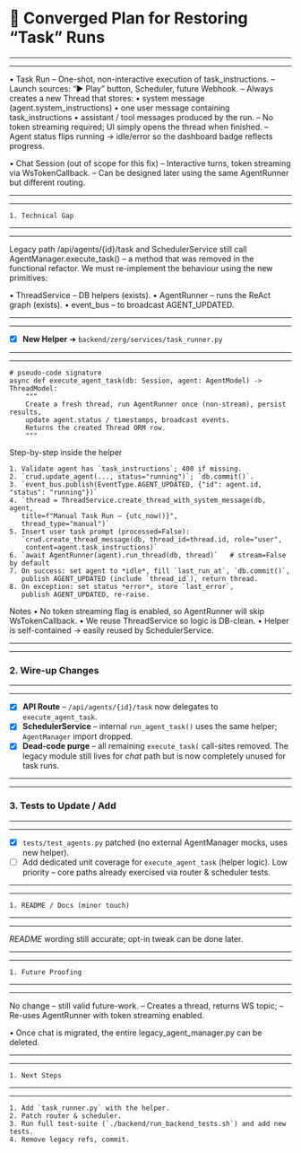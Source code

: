 # 📝  Converged Plan for Restoring “Task” Runs
----------------------------
---

• Task Run
  – One-shot, non-interactive execution of task_instructions.
  – Launch sources: “▶ Play” button, Scheduler, future Webhook.
  – Always creates a new Thread that stores:
    • system message (agent.system_instructions)
    • one user message containing task_instructions
    • assistant / tool messages produced by the run.
  – No token streaming required; UI simply opens the thread when finished.
  – Agent status flips running → idle/error so the dashboard badge reflects progress.

• Chat Session (out of scope for this fix)
  – Interactive turns, token streaming via WsTokenCallback.
  – Can be designed later using the same AgentRunner but different routing.

---------------------------------------------------------------------------------------------------------------------------------------------------------------------------------------------------------------
---

    1. Technical Gap

---------------------------------------------------------------------------------------------------------------------------------------------------------------------------------------------------------------
---

Legacy path /api/agents/{id}/task and SchedulerService still call
AgentManager.execute_task() – a method that was removed in the functional
refactor. We must re-implement the behaviour using the new primitives:

  • ThreadService  – DB helpers (exists).
  • AgentRunner    – runs the ReAct graph (exists).
  • event_bus      – to broadcast AGENT_UPDATED.

---------------------------------------------------------------------------------------------------------------------------------------------------------------------------------------------------------------
---

- [x] **New Helper**  ➜  `backend/zerg/services/task_runner.py`

---------------------------------------------------------------------------------------------------------------------------------------------------------------------------------------------------------------
---

    # pseudo-code signature
    async def execute_agent_task(db: Session, agent: AgentModel) -> ThreadModel:
        """
        Create a fresh thread, run AgentRunner once (non-stream), persist results,
        update agent.status / timestamps, broadcast events.
        Returns the created Thread ORM row.
        """

Step-by-step inside the helper

    1. Validate agent has `task_instructions`; 400 if missing.
    2. `crud.update_agent(..., status="running")`; `db.commit()`.
    3. `event_bus.publish(EventType.AGENT_UPDATED, {"id": agent.id, "status": "running"})`
    4. `thread = ThreadService.create_thread_with_system_message(db, agent,
       title=f"Manual Task Run – {utc_now()}",
       thread_type="manual")`
    5. Insert user task prompt (processed=False):
       `crud.create_thread_message(db, thread_id=thread.id, role="user",
        content=agent.task_instructions)`
    6. `await AgentRunner(agent).run_thread(db, thread)`   # stream=False by default
    7. On success: set agent to *idle*, fill `last_run_at`, `db.commit()`,
       publish AGENT_UPDATED (include `thread_id`), return thread.
    8. On exception: set status *error*, store `last_error`,
       publish AGENT_UPDATED, re-raise.

Notes
• No token streaming flag is enabled, so AgentRunner will skip WsTokenCallback.
• We reuse ThreadService so logic is DB-clean.
• Helper is self-contained → easily reused by SchedulerService.

---------------------------------------------------------------------------------------------------------------------------------------------------------------------------------------------------------------
---

### 2. Wire-up Changes

---------------------------------------------------------------------------------------------------------------------------------------------------------------------------------------------------------------
---

- [x] **API Route** – `/api/agents/{id}/task` now delegates to `execute_agent_task`.
- [x] **SchedulerService** – internal `run_agent_task()` uses the same helper; `AgentManager` import dropped.
- [x] **Dead-code purge** – all remaining `execute_task(` call-sites removed.  The legacy module still lives for *chat* path but is now completely unused for task runs.

---------------------------------------------------------------------------------------------------------------------------------------------------------------------------------------------------------------
---

### 3. Tests to Update / Add

---------------------------------------------------------------------------------------------------------------------------------------------------------------------------------------------------------------
---

- [x] `tests/test_agents.py` patched (no external AgentManager mocks, uses new helper).
- [ ] Add dedicated unit coverage for `execute_agent_task` (helper logic).  Low priority – core paths already exercised via router & scheduler tests.

---------------------------------------------------------------------------------------------------------------------------------------------------------------------------------------------------------------
---

    1. README / Docs (minor touch)

---------------------------------------------------------------------------------------------------------------------------------------------------------------------------------------------------------------
---

*README* wording still accurate; opt-in tweak can be done later.

---------------------------------------------------------------------------------------------------------------------------------------------------------------------------------------------------------------
---

    1. Future Proofing

---------------------------------------------------------------------------------------------------------------------------------------------------------------------------------------------------------------
---

No change – still valid future-work.
  – Creates a thread, returns WS topic;
  – Re-uses AgentRunner with token streaming enabled.

• Once chat is migrated, the entire legacy_agent_manager.py can be deleted.

---------------------------------------------------------------------------------------------------------------------------------------------------------------------------------------------------------------
---

    1. Next Steps

---------------------------------------------------------------------------------------------------------------------------------------------------------------------------------------------------------------
---

    1. Add `task_runner.py` with the helper.
    2. Patch router & scheduler.
    3. Run full test-suite (`./backend/run_backend_tests.sh`) and add new tests.
    4. Remove legacy refs, commit.
